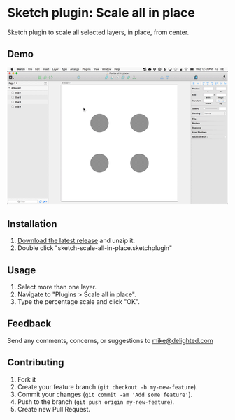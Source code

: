 Sketch plugin: Scale all in place
=================

Sketch plugin to scale all selected layers, in place, from center.

## Demo

![](scale-all-in-place.gif)

## Installation

1. [Download the latest release](https://github.com/delighted/sketch-scale-all-in-place/releases/latest) and unzip it.
2. Double click "sketch-scale-all-in-place.sketchplugin"

## Usage

1. Select more than one layer.
2. Navigate to "Plugins > Scale all in place".
3. Type the percentage scale and click "OK".

## Feedback

Send any comments, concerns, or suggestions to [mike@delighted.com](mailto:mike@delighted.com)

## Contributing

1. Fork it
2. Create your feature branch (`git checkout -b my-new-feature`).
3. Commit your changes (`git commit -am 'Add some feature'`).
4. Push to the branch (`git push origin my-new-feature`).
5. Create new Pull Request.
